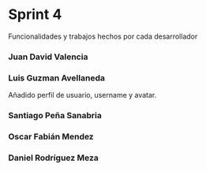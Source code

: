 # Sprint 4



Funcionalidades y trabajos hechos por cada desarrollador

 ### Juan David Valencia
 
 ### Luis Guzman Avellaneda
 
 Añadido perfil de usuario, username y avatar.
 
 ###  Santiago Peña Sanabria
 
 ### Oscar Fabián Mendez
 
 ### Daniel Rodríguez Meza

